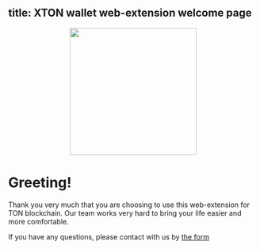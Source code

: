 title: XTON wallet web-extension welcome page
---

<img style="width: 256px; margin-left: auto; margin-right: auto; text-align: center; display: block;" src="/images/big_logo.png" />

# Greeting!

Thank you very much that you are choosing to use this web-extension for TON blockchain. Our team works very hard to bring your life easier and more comfortable.

If you have any questions, please contact with us by [the form](/support.html)
